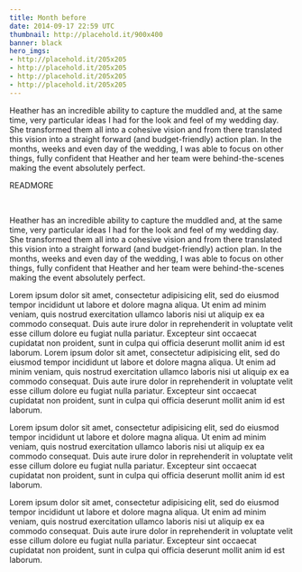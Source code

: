```yaml
---
title: Month before
date: 2014-09-17 22:59 UTC
thumbnail: http://placehold.it/900x400
banner: black
hero_imgs:
- http://placehold.it/205x205
- http://placehold.it/205x205
- http://placehold.it/205x205
- http://placehold.it/205x205
---
```


Heather has an incredible ability to capture the muddled and, at the same time, very particular ideas I had for the look and feel of my wedding day. She transformed them all into a cohesive vision and from there translated this vision into a straight forward (and budget-friendly) action plan. In the months, weeks and even day of the wedding, I was able to focus on other things, fully confident that Heather and her team were behind-the-scenes making the event absolutely perfect.

READMORE

<div class="gallery mason">
  <img src="/assets/img/blog/bouquet.jpg" alt="" class="gallery-item">
  <img src="/assets/img/blog/kiss.jpg" alt="" class="gallery-item">
  <img src="/assets/img/blog/bottle.jpg" alt="" class="gallery-item">
  <img src="/assets/img/blog/table-wide.jpg" alt="" class="gallery-item w2">
  <img src="/assets/img/blog/feather.jpg" alt="" class="gallery-item">
</div>

Heather has an incredible ability to capture the muddled and, at the same time, very particular ideas I had for the look and feel of my wedding day. She transformed them all into a cohesive vision and from there translated this vision into a straight forward (and budget-friendly) action plan. In the months, weeks and even day of the wedding, I was able to focus on other things, fully confident that Heather and her team were behind-the-scenes making the event absolutely perfect.

Lorem ipsum dolor sit amet, consectetur adipisicing elit, sed do eiusmod
tempor incididunt ut labore et dolore magna aliqua. Ut enim ad minim veniam,
quis nostrud exercitation ullamco laboris nisi ut aliquip ex ea commodo
consequat. Duis aute irure dolor in reprehenderit in voluptate velit esse
cillum dolore eu fugiat nulla pariatur. Excepteur sint occaecat cupidatat non
proident, sunt in culpa qui officia deserunt mollit anim id est laborum.
Lorem ipsum dolor sit amet, consectetur adipisicing elit, sed do eiusmod
tempor incididunt ut labore et dolore magna aliqua. Ut enim ad minim veniam,
quis nostrud exercitation ullamco laboris nisi ut aliquip ex ea commodo
consequat. Duis aute irure dolor in reprehenderit in voluptate velit esse
cillum dolore eu fugiat nulla pariatur. Excepteur sint occaecat cupidatat non
proident, sunt in culpa qui officia deserunt mollit anim id est laborum.

Lorem ipsum dolor sit amet, consectetur adipisicing elit, sed do eiusmod
tempor incididunt ut labore et dolore magna aliqua. Ut enim ad minim veniam,
quis nostrud exercitation ullamco laboris nisi ut aliquip ex ea commodo
consequat. Duis aute irure dolor in reprehenderit in voluptate velit esse
cillum dolore eu fugiat nulla pariatur. Excepteur sint occaecat cupidatat non
proident, sunt in culpa qui officia deserunt mollit anim id est laborum.

Lorem ipsum dolor sit amet, consectetur adipisicing elit, sed do eiusmod
tempor incididunt ut labore et dolore magna aliqua. Ut enim ad minim veniam,
quis nostrud exercitation ullamco laboris nisi ut aliquip ex ea commodo
consequat. Duis aute irure dolor in reprehenderit in voluptate velit esse
cillum dolore eu fugiat nulla pariatur. Excepteur sint occaecat cupidatat non
proident, sunt in culpa qui officia deserunt mollit anim id est laborum.
